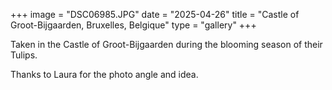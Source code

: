 +++ 
image = "DSC06985.JPG" 
date = "2025-04-26" 
title = "Castle of Groot-Bijgaarden, Bruxelles, Belgique" 
type = "gallery" 
+++

Taken in the Castle of Groot-Bijgaarden during the blooming season of their Tulips.

Thanks to Laura for the photo angle and idea.
